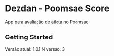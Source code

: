 # Dezdan - Poomsae Score

App para avaliação de atleta no Poomsae

## Getting Started

Versão atual: 1.0.1
N versao: 3

